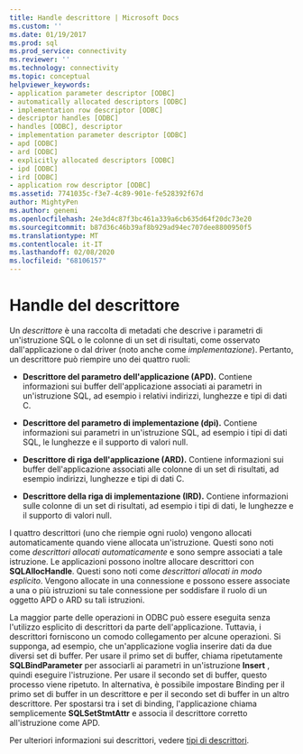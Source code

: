 ```yaml
---
title: Handle descrittore | Microsoft Docs
ms.custom: ''
ms.date: 01/19/2017
ms.prod: sql
ms.prod_service: connectivity
ms.reviewer: ''
ms.technology: connectivity
ms.topic: conceptual
helpviewer_keywords:
- application parameter descriptor [ODBC]
- automatically allocated descriptors [ODBC]
- implementation row descriptor [ODBC]
- descriptor handles [ODBC]
- handles [ODBC], descriptor
- implementation parameter descriptor [ODBC]
- apd [ODBC]
- ard [ODBC]
- explicitly allocated descriptors [ODBC]
- ipd [ODBC]
- ird [ODBC]
- application row descriptor [ODBC]
ms.assetid: 7741035c-f3e7-4c89-901e-fe528392f67d
author: MightyPen
ms.author: genemi
ms.openlocfilehash: 24e3d4c87f3bc461a339a6cb635d64f20dc73e20
ms.sourcegitcommit: b87d36c46b39af8b929ad94ec707dee8800950f5
ms.translationtype: MT
ms.contentlocale: it-IT
ms.lasthandoff: 02/08/2020
ms.locfileid: "68106157"
---
```

# <a name="descriptor-handles"></a>Handle del descrittore
Un *descrittore* è una raccolta di metadati che descrive i parametri di un'istruzione SQL o le colonne di un set di risultati, come osservato dall'applicazione o dal driver (noto anche come *implementazione*). Pertanto, un descrittore può riempire uno dei quattro ruoli:  
  
-   **Descrittore del parametro dell'applicazione (APD).** Contiene informazioni sui buffer dell'applicazione associati ai parametri in un'istruzione SQL, ad esempio i relativi indirizzi, lunghezze e tipi di dati C.  
  
-   **Descrittore del parametro di implementazione (dpi).** Contiene informazioni sui parametri in un'istruzione SQL, ad esempio i tipi di dati SQL, le lunghezze e il supporto di valori null.  
  
-   **Descrittore di riga dell'applicazione (ARD).** Contiene informazioni sui buffer dell'applicazione associati alle colonne di un set di risultati, ad esempio indirizzi, lunghezze e tipi di dati C.  
  
-   **Descrittore della riga di implementazione (IRD).** Contiene informazioni sulle colonne di un set di risultati, ad esempio i tipi di dati, le lunghezze e il supporto di valori null.  
  
 I quattro descrittori (uno che riempie ogni ruolo) vengono allocati automaticamente quando viene allocata un'istruzione. Questi sono noti come *descrittori allocati automaticamente* e sono sempre associati a tale istruzione. Le applicazioni possono inoltre allocare descrittori con **SQLAllocHandle**. Questi sono noti come *descrittori allocati in modo esplicito*. Vengono allocate in una connessione e possono essere associate a una o più istruzioni su tale connessione per soddisfare il ruolo di un oggetto APD o ARD su tali istruzioni.  
  
 La maggior parte delle operazioni in ODBC può essere eseguita senza l'utilizzo esplicito di descrittori da parte dell'applicazione. Tuttavia, i descrittori forniscono un comodo collegamento per alcune operazioni. Si supponga, ad esempio, che un'applicazione voglia inserire dati da due diversi set di buffer. Per usare il primo set di buffer, chiama ripetutamente **SQLBindParameter** per associarli ai parametri in un'istruzione **Insert** , quindi eseguire l'istruzione. Per usare il secondo set di buffer, questo processo viene ripetuto. In alternativa, è possibile impostare Binding per il primo set di buffer in un descrittore e per il secondo set di buffer in un altro descrittore. Per spostarsi tra i set di binding, l'applicazione chiama semplicemente **SQLSetStmtAttr** e associa il descrittore corretto all'istruzione come APD.  
  
 Per ulteriori informazioni sui descrittori, vedere [tipi di descrittori](../../../odbc/reference/develop-app/types-of-descriptors.md).
